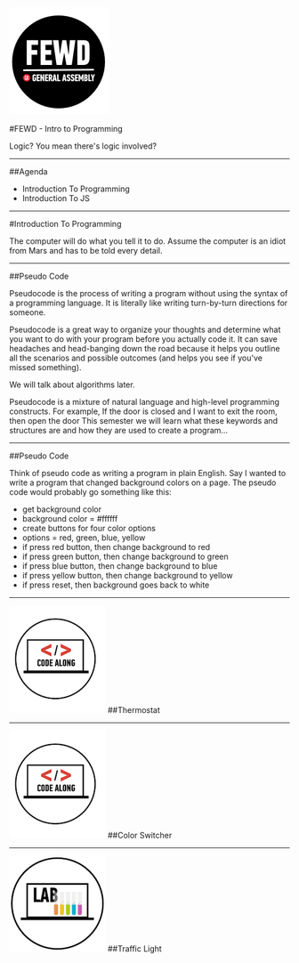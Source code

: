 ![GeneralAssemb.ly](../../img/icons/FEWD_Logo.png)

#FEWD - Intro to Programming

Logic? You mean there's logic involved?

---


##Agenda

*	Introduction To Programming
*	Introduction To JS

---


#Introduction To Programming

The computer will do what you tell it to do. Assume the computer is an idiot from Mars and has to be told every detail. 

---


##Pseudo Code

Pseudocode is the process of writing a program without using the syntax of a programming language. It is literally like writing turn-by-turn directions for someone. 

Pseudocode is a great way to organize your thoughts and determine what you want to do with your program before you actually code it. It can save headaches and head-banging down the road because it helps you outline all the scenarios and possible outcomes (and helps you see if you've missed something).

<aside class="notes"> 
We will talk about algorithms later.

Pseudocode is a mixture of natural language and high-level programming constructs. For example,
If the door is closed and I want to exit the room, then open the door
This semester we will learn what these keywords and structures are and how they are used to create a program…

</aside>

---

##Pseudo Code

Think of pseudo code as writing a program in plain English. Say I wanted to write a program that changed background colors on a page. The pseudo code would probably go something like this:

* get background color
* background color = #ffffff
* create buttons for four color options
* options = red, green, blue, yellow
* if press red button, then change background to red
* if press green button, then change background to green
* if press blue button, then change background to blue
* if press yellow button, then change background to yellow
* if press reset, then background goes back to white

---



![GeneralAssemb.ly](../../img/icons/code_along.png)
##Thermostat

---


![GeneralAssemb.ly](../../img/icons/code_along.png)
##Color Switcher

---



![GeneralAssemb.ly](../../img/icons/exercise_icon_md.png)
##Traffic Light